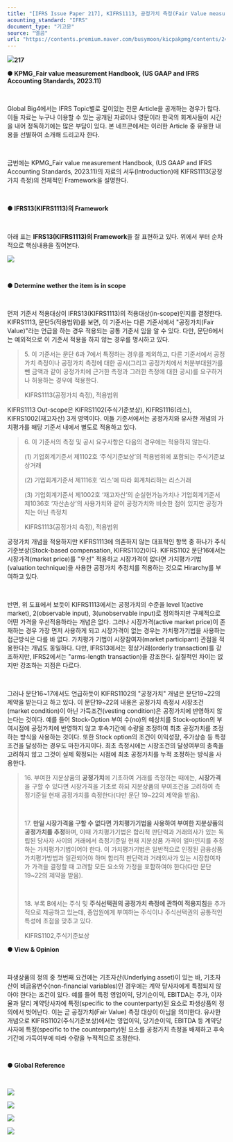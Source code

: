 ```yaml
---
title: "[IFRS Issue Paper 217], KIFRS1113, 공정가치 측정(Fair Value measurement ; KPMG) ①"
acounting_standard: "IFRS"
document_type: "기고문"
source: "엘곰"
url: "https://contents.premium.naver.com/busymoon/kicpakpmg/contents/240909102404204ka"
---
```

![](https://n2.news.naver.com/l.gif?type=content)**217**

**● KPMG\_Fair value measurement Handbook, (US GAAP and IFRS Accounting Standards, 2023.11)**

**​**

Global Big4에서는 IFRS Topic별로 깊이있는 전문 Article을 공개하는 경우가 많다. 이들 자료는 누구나 이용할 수 있는 공개된 자료이나 영문이라 한국의 회계사들이 시간을 내어 정독하기에는 많은 부담이 있다. 본 네프콘에서는 이러한 Article 중 유용한 내용을 선별하여 소개해 드리고자 한다.

​

금번에는 KPMG\_Fair value measurement Handbook, (US GAAP and IFRS Accounting Standards, 2023.11)의 자료의 서두(Introduction)에 KIFRS1113(공정가치 측정)의 전체적인 Framework을 설명한다.

​

**● IFRS13(KIFRS1113)의 Framework**

​

아래 표는 **IFRS13(KIFRS1113)의 Framework**을 잘 표현하고 있다. 위에서 부터 순차적으로 핵심내용을 짚어본다.

![](https://scs-phinf.pstatic.net/MjAyNDA5MDlfMjk3/MDAxNzI1ODQxMTI4Mjcx.6q9aArmPvxGIBLQbebK7sXdS3nmMekK2HkVRIQ93qJog.CckIagDbwwoE9jXAecfS_7PU2lUpuJ-cvShLPpborK4g.PNG/image.png?type=w800)

**​**

**● Determine wether the item is in scope**

​

먼저 기준서 적용대상이 IFRS13(KIFRS1113)의 적용대상(in-scope)인지를 결정한다. KIFRS1113, 문단5(적용범위)를 보면, 이 기준서는 다른 기준서에서 "공정가치(Fair Value)"라는 언급을 하는 경우 적용되는 공통 기준서 임을 알 수 있다. 다만, 문단6에서는 예외적으로 이 기준서 적용을 하지 않는 경우를 명시하고 있다.

> 5\. 이 기준서는 문단 6과 7에서 특정하는 경우를 제외하고, 다른 기준서에서 공정가치 측정이나 공정가치 측정에 대한 공시(그리고 공정가치에서 처분부대원가를 뺀 금액과 같이 공정가치에 근거한 측정과 그러한 측정에 대한 공시)를 요구하거나 허용하는 경우에 적용한다.
> 
> KIFRS1113(공정가치 측정), 적용범위

KIFRS1113 Out-scope은 KIFRS1102(주식기준보상), KIFRS1116(리스), KIFRS1002(재고자산) 3개 영역이다. 이들 기준서에서는 공정가치와 유사한 개념의 가치평가를 해당 기준서 내에서 별도로 적용하고 있다.

> 6\. 이 기준서의 측정 및 공시 요구사항은 다음의 경우에는 적용하지 않는다.
> 
> (1) 기업회계기준서 제1102호 ‘주식기준보상’의 적용범위에 포함되는 주식기준보상거래
> 
> (2) 기업회계기준서 제1116호 ‘리스’에 따라 회계처리하는 리스거래
> 
> (3) 기업회계기준서 제1002호 ‘재고자산’의 순실현가능가치나 기업회계기준서 제1036호 ‘자산손상’의 사용가치와 같이 공정가치와 비슷한 점이 있지만 공정가치는 아닌 측정치
> 
> KIFRS1113(공정가치 측정), 적용범위

공정가치 개념을 적용하지만 KIFRS1113에 의존하지 않는 대표적인 항목 중 하나가 주식기준보상(Stock-based compensation, KIFRS1102)이다. KIFRS1102 문단16에서는 시장가격(market price)를 "우선" 적용하고 시장가격이 없다면 가치평가기법(valuation technique)을 사용한 공정가치 추정치를 적용하는 것으로 Hirarchy를 부여하고 있다.

​

반면, 위 도표에서 보듯이 KIFRS1113에서는 공정가치의 수준을 level 1(active market), 2(observable input), 3(unobservable input)로 정의하지만 구체적으로 어떤 가격을 우선적용하라는 개념은 없다. 그러나 시장가격(active market price)이 존재하는 경우 가장 먼저 사용하게 되고 시장가격이 없는 경우는 가치평가기법을 사용하는 접근방식은 다를 바 없다. 가치평가 기법이 시장참여자(market participant) 관점을 적용한다는 개념도 동일하다. 다만, IFRS13에서는 정상거래(orderly transaction)를 강조하지만, IFRS2에서는 "arms-length transaction)을 강조한다. 실질적인 차이는 없지만 강조하는 지점은 다르다.

​

그러나 문단16~17에서도 언급하듯이 KIFRS1102의 "공정가치" 개념은 문단19~22의 제약을 받는다고 하고 있다. 이 문단19~22의 내용은 공정가치 측정시 시장조건(market condition)이 아닌 가득조건(vesting condition)은 공정가치에 반영하지 않는다는 것이다. 예를 들어 Stock-Option 부여 수(no)의 예상치를 Stock-option의 부여시점에 공정가치에 반영하지 않고 후속기간에 수량을 조정하여 최초 공정가치를 조정하는 방식을 사용하는 것이다. 또한 Stock option의 조건이 이익성장, 주가상승 등 특정 조건을 달성하는 경우도 마찬가지이다. 최초 측정시에는 시장조건의 달성여부의 충족을 고려하지 않고 그것이 실제 확정되는 시점에 최초 공정가치를 누적 조정하는 방식을 사용한다.

> 16\. 부여한 지분상품의 **공정가치**에 기초하여 거래를 측정하는 때에는, **시장가격**을 구할 수 있다면 시장가격을 기초로 하되 지분상품의 부여조건을 고려하여 측정기준일 현재 공정가치를 측정한다(다만 문단 19~22의 제약을 받음).
> 
> ​
> 
> 17\. **만일 시장가격을 구할 수 없다면 가치평가기법을 사용하여 부여한 지분상품의 공정가치를 추정**하며, 이때 가치평가기법은 합리적 판단력과 거래의사가 있는 독립된 당사자 사이의 거래에서 측정기준일 현재 지분상품 가격이 얼마인지를 추정하는 가치평가기법이어야 한다. 이 가치평가기법은 일반적으로 인정된 금융상품 가치평가방법과 일관되어야 하며 합리적 판단력과 거래의사가 있는 시장참여자가 가격을 결정할 때 고려할 모든 요소와 가정을 포함하여야 한다(다만 문단 19~22의 제약을 받음).
> 
> ​
> 
> 18\. 부록 B에서는 주식 및 **주식선택권의 공정가치 측정에 관하여 적용지침**을 추가적으로 제공하고 있는데, 종업원에게 부여하는 주식이나 주식선택권의 공통적인 특성에 초점을 맞추고 있다.
> 
> KIFRS1102,주식기준보상

**● View & Opinion**

**​**

파생상품의 정의 중 첫번째 요건에는 기초자산(Underlying asset)이 있는 바, 기초자산이 비금융변수(non-financial variables)인 경우에는 계약 당사자에게 특정되지 않아야 한다는 조건이 있다. 예를 들어 특정 영업이익, 당기순이익, EBITDA는 주가, 이자율과 달리 계약당사자에 특정(specific to the counterparty)된 요소로 파생상품의 정의에서 벗어난다. 이는 곧 공정가치(Fair Value) 측정 대상이 아님을 의미한다. 유사한 개념으로 KIFRS1102(주식기준보상)에서는 영업이익, 당기순이익, EBITDA 등 계약당사자에 특정(specific to the counterparty)된 요소를 공정가치 측정을 배제하고 후속기간에 가득여부에 따라 수량을 누적적으로 조정한다.

​

**● Global Reference**

​

![](https://scs-phinf.pstatic.net/MjAyNDA5MDlfODkg/MDAxNzI1ODQ0NjQwMDM3.vOw48b7r3Si7afwPkltIXdx1QPvIuUhujbkuu7rc4Esg.Dc1fEXgUhes0Dq5aX-NYKlCWnon0sO86E3FTsRNS5EQg.PNG/image.png?type=w800)

![](https://scs-phinf.pstatic.net/MjAyNDA5MDlfMTM1/MDAxNzI1ODQ0NjgzODkz.dKjpnoXtSyOcC0ofWB2jF-Ns9IOA_0Wa-Z7NfXyGAX0g.wKqGHxlUwYQ57fRfzOc3n_cw5lD8IQ5wmQznUCClKXog.PNG/image.png?type=w800)

![](https://scs-phinf.pstatic.net/MjAyNDA5MDlfMjUx/MDAxNzI1ODQ0NzM3Nzcy.B_cXdMqSgiGU0fL-Iiesg8WFwC1WYNEjaUcFPJBkk5Yg.cr2w3kd8JW3iMrKH6M7_m7blqldxsaDN3NHMD5E7nvUg.PNG/image.png?type=w800)

![](https://scs-phinf.pstatic.net/MjAyNDA5MDlfMTk0/MDAxNzI1ODQ0NzY2NDIy.iOM-8FpFtvJGPfo78HFvOa56AhSRu38aaTS4ffGEmmcg.2xg_j3TpOVAeZELbrk-AjdoEgCXESyJGfZf2OaV3zlYg.PNG/image.png?type=w800)

​